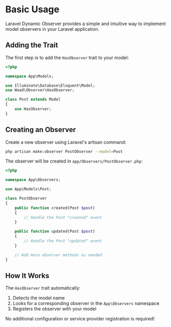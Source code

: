 # Basic Usage

Laravel Dynamic Observer provides a simple and intuitive way to implement model observers in your Laravel application.

## Adding the Trait

The first step is to add the `HasObserver` trait to your model:

```php
<?php

namespace App\Models;

use Illuminate\Database\Eloquent\Model;
use Waad\Observer\HasObserver;

class Post extends Model
{
    use HasObserver;
}
```

## Creating an Observer

Create a new observer using Laravel's artisan command:

```bash
php artisan make:observer PostObserver --model=Post
```

The observer will be created in `app/Observers/PostObserver.php`:

```php
<?php

namespace App\Observers;

use App\Models\Post;

class PostObserver
{
    public function created(Post $post)
    {
        // Handle the Post "created" event
    }

    public function updated(Post $post)
    {
        // Handle the Post "updated" event
    }

    // Add more observer methods as needed
}
```

## How It Works

The `HasObserver` trait automatically:

1. Detects the model name
2. Looks for a corresponding observer in the `App\Observers` namespace
3. Registers the observer with your model

No additional configuration or service provider registration is required! 
